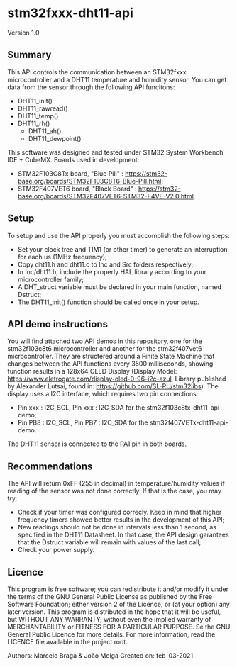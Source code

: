 # stm32fxxx-dht11-api

Version 1.0

## Summary
This API controls the communication between an STM32fxxx microcontroller and a DHT11 temperature and humidity sensor.
You can get data from the sensor through the following API funcitons:
  - DHT11_init()
  - DHT11_rawread()
  - DHT11_temp()
  - DHT11_rh()
	- DHT11_ah()
	- DHT11_dewpoint()

This software was designed and tested under STM32 System Workbench IDE + CubeMX. Boards used in development: 
  - STM32F103C8Tx board, "Blue Pill" : https://stm32-base.org/boards/STM32F103C8T6-Blue-Pill.html;
  - STM32F407VET6 board, "Black Board" : https://stm32-base.org/boards/STM32F407VET6-STM32-F4VE-V2.0.html.

## Setup
To setup and use the API properly you must accomplish the following steps:
  - Set your clock tree and TIM1 (or other timer) to generate an interruption for each us (1MHz frequency);
  - Copy dht11.h and dht11.c to Inc and Src folders respectively;
  - In Inc/dht11.h, include the properly HAL library according to your microcontroller family;
  - A DHT_struct variable must be declared in your main function, named Dstruct;
  - The DHT11_init() function should be called once in your setup.

## API demo instructions
You will find attached two API demos in this repository, one for the stm32f103c8t6 microcontroller and another for the stm32f407vet6 microcontroller.
They are structered around a Finite State Machine that changes between the API functions every 3500 milliseconds, showing function results in a 128x64 OLED Display (Display Model: https://www.eletrogate.com/display-oled-0-96-i2c-azul, Library published by Alexander Lutsai, found in: https://github.com/SL-RU/stm32libs). The display uses a I2C interface, which requires two pin connections:
  - Pin xxx : I2C_SCL, Pin xxx : I2C_SDA for the stm32f103c8tx-dht11-api-demo;
  - Pin PB8 : I2C_SCL, Pin PB7 : I2C_SDA for the stm32f407VETx-dht11-api-demo.

The DHT11 sensor is connected to the PA1 pin in both boards.

## Recommendations
The API will return 0xFF (255 in decimal) in temperature/humidity values if reading of the sensor was not done correctly. If that is the case, you may try:
  - Check if your timer was configured correcly. Keep in mind that higher frequency timers showed better results in the development of this API;  
  - New readings should not be done in intervals less than 1 second, as specified in the DHT11 Datasheet. In that case, the API design garantees that the Dstruct variable will remain with values of the last call;
  - Check your power supply.

## Licence
This program is free software; you can redistribute it and/or modify it under the terms of the GNU General Public License as published by the Free Software Foundation; either version 2 of the Licence, or (at your option) any later version. 
This program is distributed in the hope that it will be useful, but WITHOUT ANY WARRANTY; without even the implied warranty of MERCHANTABILITY or FITNESS FOR A PARTICULAR PURPOSE. Se the GNU General Public Licence for more details.
For more information, read the LICENCE file available in the project root.

Authors: Marcelo Braga & João Melga 
Created on: feb-03-2021
